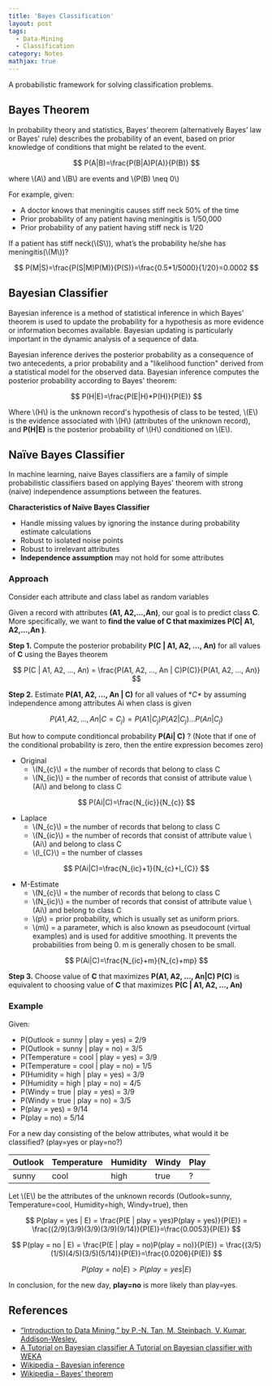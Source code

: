 ```yaml
---
title: 'Bayes Classification'
layout: post
tags:
  - Data-Mining
  - Classification
category: Notes
mathjax: true
---
```



A probabilistic framework for solving classification problems.

<!--more-->

## Bayes Theorem
In probability theory and statistics, Bayes’ theorem (alternatively Bayes’ law or Bayes' rule) describes the probability of an event, based on prior knowledge of conditions that might be related to the event. 

$$
P(A|B)=\frac{P(B|A)P(A)}{P(B)}
$$

where \\(A\\) and \\(B\\) are events and \\(P(B) \neq 0\\) 

For example, given: 

- A doctor knows that meningitis causes stiff neck 50% of the time
- Prior probability of any patient having meningitis is 1/50,000
- Prior probability of any patient having stiff neck is 1/20

If a patient has stiff neck(\\(S\\)), what’s the probability he/she has meningitis(\\(M\\))?

$$
P(M|S)=\frac{P(S|M)P(M)}{P(S)}=\frac{0.5*1/5000}{1/20}=0.0002
$$


## Bayesian Classifier
Bayesian inference is a method of statistical inference in which Bayes' theorem is used to update the probability for a hypothesis as more evidence or information becomes available.   Bayesian updating is particularly important in the dynamic analysis of a sequence of data. 

Bayesian inference derives the posterior probability as a consequence of two antecedents, a prior probability and a "likelihood function" derived from a statistical model for the observed data. Bayesian inference computes the posterior probability according to Bayes' theorem:

$$
P(H|E)=\frac{P(E|H)*P(H)}{P(E)}
$$

Where \\(H\\) is the unknown record's hypothesis of class to be tested, \\(E\\) is the evidence associated with \\(H\\) (attributes of the unknown record), and **P(H\|E)** is the posterior probability of \\(H\\) conditioned on \\(E\\). 


## Naïve Bayes Classifier
In machine learning, naive Bayes classifiers are a family of simple probabilistic classifiers based on applying Bayes' theorem with strong (naive) independence assumptions between the features.

**Characteristics of Naïve Bayes Classifier**

- Handle missing values by ignoring the instance during probability estimate calculations
- Robust to isolated noise points
- Robust to irrelevant attributes
- **Independence assumption** may not hold for some attributes

### Approach
Consider each attribute and class label as random variables

Given a record with attributes **(A1, A2,…,An)**, our goal is to predict class **C**. More specifically, we want to **find the value of C that maximizes P(C\| A1, A2,…,An )**.

**Step 1.** Compute the posterior probability **P(C \| A1, A2, …, An)** for all values of **C** using the Bayes theorem

$$
P(C | A1, A2, …, An) = \frac{P(A1, A2, …, An | C)P(C)}{P(A1, A2, …, An)}
$$

**Step 2.** Estimate **P(A1, A2, …, An \| C)** for all values of **C\** by assuming independence among attributes Ai when class is given

$$    
P(A1, A2, …, An |C=C_{j}) = P(A1| C_{j}) P(A2| C_{j})… P(An| C_{j})
$$

But how to compute conditioncal probability **P(Ai\| C)** ? (Note that if one of the conditional probability is zero, then the entire expression becomes zero)

- Original
	- \\(N_{c}\\) = the number of records that belong to class C
	- \\(N_{ic}\\) = the number of records that consist of attribute value \\(Ai\\) and belong to class C

$$
P(Ai|C)=\frac{N_{ic}}{N_{c}}
$$

- Laplace
	- \\(N_{c}\\) = the number of records that belong to class C
	- \\(N_{ic}\\) = the number of records that consist of attribute value \\(Ai\\) and belong to class C
	- \\(l_{C}\\) = the number of classes

$$
P(Ai|C)=\frac{N_{ic}+1}{N_{c}+l_{C}}
$$

- M-Estimate
	- \\(N_{c}\\) = the number of records that belong to class C
	- \\(N_{ic}\\) = the number of records that consist of attribute value \\(Ai\\) and belong to class C
	- \\(p\\) = prior probability, which is usually set as uniform priors.
	- \\(m\\) = a parameter, which is also known as pseudocount (virtual examples) and is used for additive smoothing. It prevents the probabilities from being 0. m is generally chosen to be small.

$$
P(Ai|C)=\frac{N_{ic}+m}{N_{c}+mp}
$$

**Step 3.** Choose value of **C** that maximizes **P(A1, A2, …, An\|C) P(C)** is equivalent to choosing value of **C** that maximizes **P(C \| A1, A2, …, An)**

### Example

Given:

- P(Outlook = sunny \| play = yes) = 2/9
- P(Outlook = sunny \| play = no) = 3/5
- P(Temperature = cool \| play = yes) = 3/9
- P(Temperature = cool \| play = no) = 1/5
- P(Humidity = high \| play = yes) = 3/9
- P(Humidity = high \| play = no) = 4/5
- P(Windy = true \| play = yes) = 3/9
- P(Windy = true \| play = no) = 3/5
- P(play = yes) = 9/14
- P(play = no) = 5/14

For a new day consisting of the below attributes, what would it be classified? (play=yes or play=no?)

| Outlook | Temperature | Humidity | Windy | Play |
| ------- | ----------- | -------- | ----- | ---- |
| sunny   | cool        | high     | true  | ?    |

Let \\(E\\) be the attributes of the unknown records (Outlook=sunny, Temperature=cool, Humidity=high, Windy=true), then

$$
P(play = yes | E) = \frac{P(E | play = yes)P(play = yes)}{P(E)} = \frac{(2/9)(3/9)(3/9)(3/9)(9/14)}{P(E)}=\frac{0.0053}{P(E)}
$$

$$
P(play = no | E) = \frac{P(E | play = no)P(play = no)}{P(E)} = \frac{(3/5)(1/5)(4/5)(3/5)(5/14)}{P(E)}=\frac{0.0206}{P(E)}
$$

$$
P(play = no | E) > P(play = yes | E)
$$

In conclusion, for the new day, **play=no** is more likely than play=yes. 

## References
- [“Introduction to Data Mining,” by P.-N. Tan, M. Steinbach, V. Kumar, Addison-Wesley.](http://www-users.cs.umn.edu/~kumar/dmbook/index.php)
- [A Tutorial on Bayesian classifier A Tutorial on  Bayesian classifier with WEKA](http://web.ydu.edu.tw/~alan9956/docu/refer/BayesWEKA.pdf)
- [Wikipedia - Bayesian inference](https://en.wikipedia.org/wiki/Bayesian_inference)
- [Wikipedia - Bayes' theorem](https://en.wikipedia.org/wiki/Bayes%27_theorem)